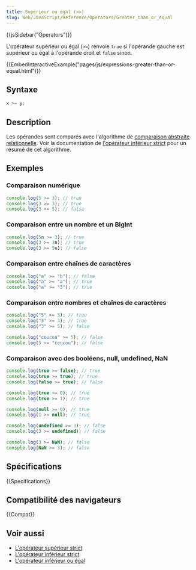```yaml
---
title: Supérieur ou égal (>=)
slug: Web/JavaScript/Reference/Operators/Greater_than_or_equal
---
```


{{jsSidebar("Operators")}}

L'opérateur supérieur ou égal (`>=`) renvoie `true` si l'opérande gauche est supérieur ou égal à l'opérande droit et `false` sinon.

{{EmbedInteractiveExample("pages/js/expressions-greater-than-or-equal.html")}}

## Syntaxe

```js
x >= y;
```

## Description

Les opérandes sont comparés avec l'algorithme de [comparaison abstraite relationnelle](https://tc39.es/ecma262/#sec-abstract-relational-comparison). Voir la documentation de [l'opérateur inférieur strict](/fr/docs/Web/JavaScript/Reference/Operators/Less_than) pour un résumé de cet algorithme.

## Exemples

### Comparaison numérique

```js
console.log(5 >= 3); // true
console.log(3 >= 3); // true
console.log(3 >= 5); // false
```

### Comparaison entre un nombre et un BigInt

```js
console.log(5n >= 3); // true
console.log(3 >= 3n); // true
console.log(3 >= 5n); // false
```

### Comparaison entre chaînes de caractères

```js
console.log("a" >= "b"); // false
console.log("a" >= "a"); // true
console.log("a" >= "3"); // true
```

### Comparaison entre nombres et chaînes de caractères

```js
console.log("5" >= 3); // true
console.log("3" >= 3); // true
console.log("3" >= 5); // false

console.log("coucou" >= 5); // false
console.log(5 >= "coucou"); // false
```

### Comparaison avec des booléens, null, undefined, NaN

```js
console.log(true >= false); // true
console.log(true >= true); // true
console.log(false >= true); // false

console.log(true >= 0); // true
console.log(true >= 1); // true

console.log(null >= 0); // true
console.log(1 >= null); // true

console.log(undefined >= 3); // false
console.log(3 >= undefined); // false

console.log(3 >= NaN); // false
console.log(NaN >= 3); // false
```

## Spécifications

{{Specifications}}

## Compatibilité des navigateurs

{{Compat}}

## Voir aussi

- [L'opérateur supérieur strict](/fr/docs/Web/JavaScript/Reference/Operators/Greater_than)
- [L'opérateur inférieur strict](/fr/docs/Web/JavaScript/Reference/Operators/Less_than)
- [L'opérateur inférieur ou égal](/fr/docs/Web/JavaScript/Reference/Operators/Less_than_or_equal)
